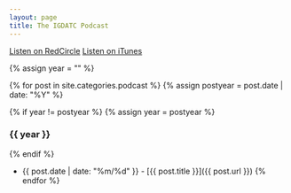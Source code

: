 ```yaml
---
layout: page
title: The IGDATC Podcast
---
```


<a href='https://redcircle.com/shows/igda-twin-cities-podcast/' class='btn btn-sm btn-outline-primary' target="_blank">Listen on RedCircle</a>
<a href='http://itunes.apple.com/us/podcast/id420860430' class='btn btn-sm btn-outline-primary' target="_blank">Listen on iTunes</a>

{% assign year = "" %}

{% for post in site.categories.podcast %}
{% assign postyear = post.date | date: "%Y" %}

{% if year != postyear %}
{% assign year = postyear %}
### {{ year }}
{% endif %}

  * {{ post.date | date: "%m/%d" }} - [{{ post.title }}]({{ post.url }})
{% endfor %}
